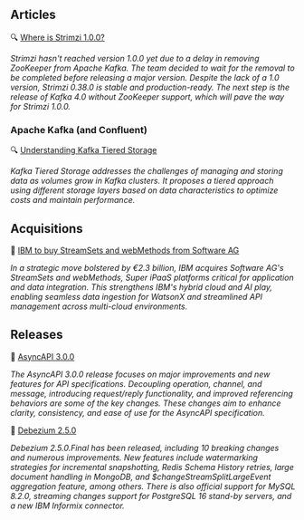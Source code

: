 ## Articles

🔍 [Where is Strimzi 1.0.0?](https://strimzi.io/blog/2023/12/11/where-is-strimzi-1.0.0/)

_Strimzi hasn't reached version 1.0.0 yet due to a delay in removing ZooKeeper from Apache Kafka. The team decided to wait for the removal to be completed before releasing a major version. Despite the lack of a 1.0 version, Strimzi 0.38.0 is stable and production-ready. The next step is the release of Kafka 4.0 without ZooKeeper support, which will pave the way for Strimzi 1.0.0._

### Apache Kafka (and Confluent)

🔍 [Understanding Kafka Tiered Storage](https://medium.com/@bubu.tripathy/understanding-kafka-tiered-storage-af4dfb267f5d)

_Kafka Tiered Storage addresses the challenges of managing and storing data as volumes grow in Kafka clusters. It proposes a tiered approach using different storage layers based on data characteristics to optimize costs and maintain performance._

## Acquisitions

🤝 [IBM to buy StreamSets and webMethods from Software AG](https://www.reuters.com/technology/ibm-buy-software-ags-enterprise-tech-business-23-bln-2023-12-18/)

_In a strategic move bolstered by €2.3 billion, IBM acquires Software AG's StreamSets and webMethods, Super iPaaS platforms critical for application and data integration. This strengthens IBM's hybrid cloud and AI play, enabling seamless data ingestion for WatsonX and streamlined API management across multi-cloud environments._

## Releases

🚀 [AsyncAPI 3.0.0](https://www.asyncapi.com/blog/release-notes-3.0.0)

_The AsyncAPI 3.0.0 release focuses on major improvements and new features for API specifications. Decoupling operation, channel, and message, introducing request/reply functionality, and improved referencing behaviors are some of the key changes. These changes aim to enhance clarity, consistency, and ease of use for the AsyncAPI specification._

🚀 [Debezium 2.5.0](https://debezium.io/blog/2023/12/21/debezium-2-5-final-released/)

_Debezium 2.5.0.Final has been released, including 10 breaking changes and numerous improvements. New features include watermarking strategies for incremental snapshotting, Redis Schema History retries, large document handling in MongoDB, and $changeStreamSplitLargeEvent aggregation feature, among others. There is also official support for MySQL 8.2.0, streaming changes support for PostgreSQL 16 stand-by servers, and a new IBM Informix connector._
